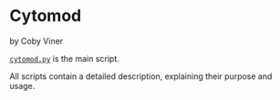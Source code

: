 # Cytomod #

by Coby Viner <cviner at cs dot toronto dot edu>

[`cytomod.py`](src/cytomod.py) is the main script.
 
 All scripts contain a detailed description, explaining their purpose and usage.
